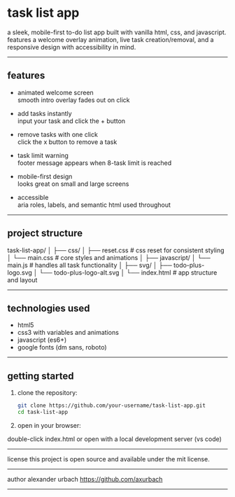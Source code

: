 # task list app

a sleek, mobile-first to-do list app built with vanilla html, css, and javascript. features a welcome overlay animation, live task creation/removal, and a responsive design with accessibility in mind.

---

## features

- animated welcome screen  
  smooth intro overlay fades out on click

- add tasks instantly  
  input your task and click the + button

- remove tasks with one click  
  click the x button to remove a task

- task limit warning  
  footer message appears when 8-task limit is reached

- mobile-first design  
  looks great on small and large screens

- accessible  
  aria roles, labels, and semantic html used throughout

---

## project structure

task-list-app/
│
├── css/
│ ├── reset.css # css reset for consistent styling
│ └── main.css # core styles and animations
│
├── javascript/
│ └── main.js # handles all task functionality
│
├── svg/
│ ├── todo-plus-logo.svg
│ └── todo-plus-logo-alt.svg
│
└── index.html # app structure and layout

---

## technologies used

- html5  
- css3 with variables and animations  
- javascript (es6+)  
- google fonts (dm sans, roboto)

---

## getting started

1. clone the repository:
   ```bash
   git clone https://github.com/your-username/task-list-app.git
   cd task-list-app

2. open in your browser:

  double-click index.html
  or open with a local development server (vs code)

---

license
this project is open source and available under the mit license.

---

author
alexander urbach
https://github.com/axurbach

---
